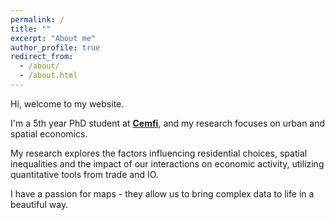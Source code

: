 ```yaml
---
permalink: /
title: ""
excerpt: "About me"
author_profile: true
redirect_from: 
  - /about/
  - /about.html
---
```


Hi, welcome to my website.

I'm a 5th year PhD student at [**Cemfi**](https://www.cemfi.es/), and my research focuses on urban and spatial economics.

My research explores the factors influencing residential choices, spatial inequalities and the impact of our interactions on economic activity, utilizing quantitative tools from trade and IO.

I have a passion for maps - they allow us to bring complex data to life in a beautiful way.
